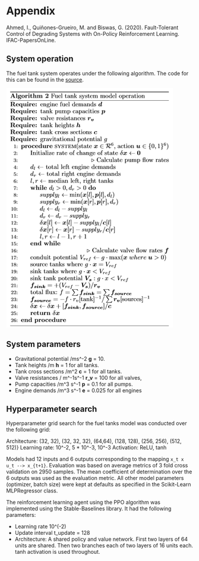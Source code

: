# Appendix

Ahmed, I., Quiñones-Grueiro, M. and Biswas, G. (2020). Fault-Tolerant Control of Degrading Systems with On-Policy Reinforcement Learning. IFAC-PapersOnLine.

## System operation

The fuel tank system operates under the following algorithm. The code for this can be found in the [source](./tanks.py).

![algorithm](img/algorithm.png)

## System parameters

* Gravitational potential /ms^-2 **g** = 10.
* Tank heights /m **h** = 1 for all tanks.
* Tank cross sections /m^2 **c** = 1 for all tanks.
* Valve resistances / m^-1s^-1 **r_v** = 100 for all valves,
* Pump capacities /m^3 s^-1 **p** = 0.1 for all pumps.
* Engine demands /m^3 s^-1 **e** = 0.025 for all engines

## Hyperparameter search

Hyperparameter grid search for the fuel tanks model was conducted over the following grid:

Architecture: (32, 32), (32, 32, 32), (64,64), (128, 128), (256, 256), (512, 512)}
Learning rate: 10^-2, 5 * 10^-3, 10^-3
Activation: ReLU, tanh

Models had 12 inputs and 6 outputs corresponding to the mapping `x_t x u_t --> x_{t+1}`. Evaluation was based on average metrics of 3 fold cross validation on 2950 samples. The mean coefficient of determination over the 6 outputs was used as the evaluation metric. All other model parameters (optimizer, batch size) were kept at defaults as specified in the Scikit-Learn MLPRegressor class.

The reinforcement learning agent using the PPO algorithm was implemented using the Stable-Baselines library. It had the following parameters:

* Learning rate 10^(-2)
* Update interval t_update = 128
* Architecture: A shared policy and value network. First two layers of 64 units are shared. Then two branches each of two layers of 16 units each. tanh activation is used throughout.